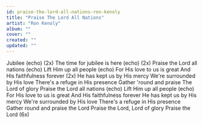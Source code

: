 ```yaml
---
id: praise-the-lord-all-nations-ron-kenoly
title: "Praise The Lord All Nations"
artist: "Ron Kenoly"
album: ""
cover: ""
created: ""
updated: ""
---
```


Jubilee (echo) (2x)
The time for jubilee is here (echo) (2x)
Praise the Lord all nations (echo)
Lift Him up all people (echo)
For His love to us is great
And His faithfulness forever
 (2x)
He has kept us by His mercy
We're surrounded by His love
There's a refuge in His presence
Gather 'round and praise The Lord of glory
Praise the Lord all nations (echo)
Lift Him up all people (echo)
For His love to us is great
And His faithfulness forever
He has kept us by His mercy
We're surrounded by His love
There's a refuge in His presence
Gather round and praise the Lord
Praise the Lord, Lord of glory
Praise the Lord (6x)